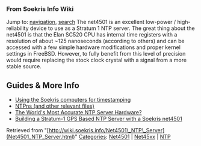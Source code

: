 
### From Soekris Info Wiki



Jump to: [navigation](Net4501_NTP_Server.html#column-one), [search](Net4501_NTP_Server.html#searchInput) 
The net4501 is an excellent low-power / high-reliability device to use as a Stratum 1 NTP server. The great thing about the net4501 is that the Elan SC520 CPU has internal time registers with a resolution of about ~125 nanoseconds (according to others) and can be accessed with a few simple hardware modifications and proper kernel settings in FreeBSD. However, to fully benefit from this level of precision would require replacing the stock clock crystal with a signal from a more stable source.



##  Guides & More Info


* [Using the Soekris computers for timestamping](https://web.archive.org/web/20180610231620/http://phk.freebsd.dk/soekris/pps/ "http://phk.freebsd.dk/soekris/pps/")
* [NTPns (and other relevant files)](https://web.archive.org/web/20180610231620/http://phk.freebsd.dk/NTPns/phkrel/ "http://phk.freebsd.dk/NTPns/phkrel/")
* [The World's Most Accurate NTP Server Hardware?](https://web.archive.org/web/20180610231620/http://www.febo.com/pages/soekris/ "http://www.febo.com/pages/soekris/")
* [Building a Stratum-1 GPS Based NTP Server with a Soekris net4501](https://web.archive.org/web/20180610231620/http://www.extremeoverclocking.com/articles/howto/Building_S1_NTP_Server_1.html "http://www.extremeoverclocking.com/articles/howto/Building_S1_NTP_Server_1.html")




Retrieved from "[http://wiki.soekris.info/Net4501\_NTP\_Server](Net4501_NTP_Server.html)"
[Categories](https://web.archive.org/web/20180610231620/http://wiki.soekris.info/Special:Categories "Special:Categories"): [Net4501](https://web.archive.org/web/20180610231620/http://wiki.soekris.info/Category_Net4501 "Category_Net4501") | [Net45xx](https://web.archive.org/web/20180610231620/http://wiki.soekris.info/index.php?title=Category_Net45xx&action=edit "Category_Net45xx") | [NTP](https://web.archive.org/web/20180610231620/http://wiki.soekris.info/index.php?title=Category_NTP&action=edit "Category_NTP")

 

